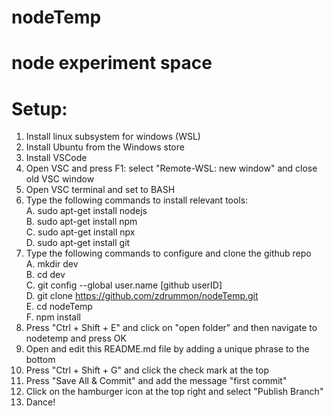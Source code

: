 # nodeTemp
node experiment space
=============================
# Setup:
1. Install linux subsystem for windows (WSL)
2. Install Ubuntu from the Windows store
3. Install VSCode
4. Open VSC and press F1: select "Remote-WSL: new window" and close old VSC window
5. Open VSC terminal and set to BASH
6. Type the following commands to install relevant tools:
<br>A. sudo apt-get install nodejs
<br>B. sudo apt-get install npm
<br>C. sudo apt-get install npx
<br>D. sudo apt-get install git
7. Type the following commands to configure and clone the github repo
<br>A. mkdir dev
<br>B. cd dev
<br>C. git config --global user.name [github userID]
<br>D. git clone https://github.com/zdrummon/nodeTemp.git
<br>E. cd nodeTemp
<br>F. npm install
8. Press "Ctrl + Shift + E" and click on "open folder" and then navigate to nodetemp and press OK
9. Open and edit this README.md file by adding a unique phrase to the bottom
10. Press "Ctrl + Shift + G" and click the check mark at the top
11. Press "Save All & Commit" and add the message "first commit"
12. Click on the hamburger icon at the top right and select "Publish Branch"
13. Dance!